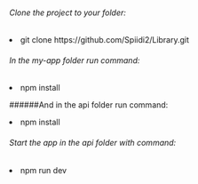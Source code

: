 ###### Clone the project to your folder:
<li>git clone https://github.com/Spiidi2/Library.git

###### In the my-app folder run command: 
<li>npm install

######And in the api folder run command: 
<li>npm install

###### Start the app in the api folder with command:
 <li>npm run dev